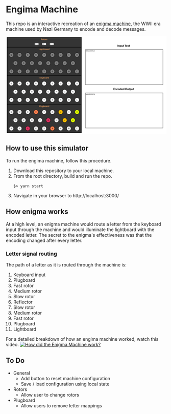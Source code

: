 # Engima Machine

This repo is an interactive recreation of an [enigma machine](https://en.wikipedia.org/wiki/Enigma_machine), the WWII era machine used by Nazi Germany to encode and decode messages.

![Enigma machine simulator](docs/machine.png)


## How to use this simulator

To run the engima machine, follow this procedure.

1. Download this repository to your local machine.
2. From the root directory, build and run the repo.
   ```
   $> yarn start
   ```
3. Navigate in your browser to http://localhost:3000/


## How enigma works
At a high level, an enigma machine would route a letter from the keyboard input through the machine and would illuminate the lightboard with the encoded letter.  The secret to the enigma's effectiveness was that the encoding changed after every letter.

### Letter signal routing

The path of a letter as it is routed through the machine is:

1. Keyboard input
2. Plugboard
3. Fast rotor
4. Medium rotor
5. Slow rotor
6. Reflector
7. Slow rotor
8. Medium rotor
9. Fast rotor
10. Plugboard
11. Lightboard

For a detailed breakdown of how an engima machine worked, watch this video.
[![How did the Enigma Machine work?](https://img.youtube.com/vi/ybkkiGtJmkM/0.jpg)](https://www.youtube.com/watch?v=ybkkiGtJmkM)


## To Do

- General
  - Add button to reset machine configuration
  - Save / load configuration using local state
- Rotors
  - Allow user to change rotors
- Plugboard
  - Allow users to remove letter mappings
